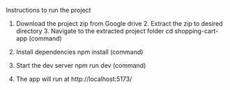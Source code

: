 Instructions to run the project

1. Download the project zip from Google drive 2. Extract the zip to desired directory 3. Navigate to the extracted project folder
   cd shopping-cart-app (command)

2. Install dependencies
   npm install (command)

3. Start the dev server
   npm run dev (command)

4. The app will run at http://localhost:5173/
